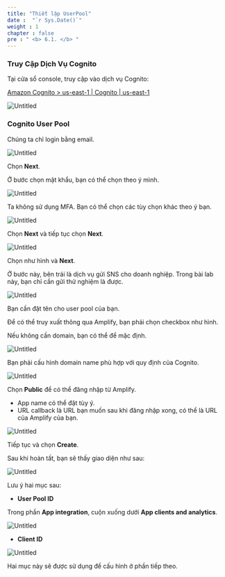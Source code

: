 ```yaml
---
title: "Thiết lập UserPool"
date :  "`r Sys.Date()`" 
weight : 1
chapter : false
pre : " <b> 6.1. </b> "
---
```


### Truy Cập Dịch Vụ Cognito

Tại cửa sổ console, truy cập vào dịch vụ Cognito:

[Amazon Cognito > us-east-1 | Cognito | us-east-1](https://us-east-1.console.aws.amazon.com/cognito/v2/home?region=us-east-1)

![Untitled](/images/Cognito%20603c5cec4976409396c6e310eda31795/image.png)

### Cognito User Pool

Chúng ta chỉ login bằng email.

![Untitled](/images/Cognito%20603c5cec4976409396c6e310eda31795/image%201.png)

Chọn **Next**.

Ở bước chọn mật khẩu, bạn có thể chọn theo ý mình.

![Untitled](/images/Cognito%20603c5cec4976409396c6e310eda31795/image%202.png)

Ta không sử dụng MFA. Bạn có thể chọn các tùy chọn khác theo ý bạn.

![Untitled](/images/Cognito%20603c5cec4976409396c6e310eda31795/image%203.png)

Chọn **Next** và tiếp tục chọn **Next**.

![Untitled](/images/Cognito%20603c5cec4976409396c6e310eda31795/image%204.png)

Chọn như hình và **Next**.

Ở bước này, bên trái là dịch vụ gửi SNS cho doanh nghiệp. Trong bài lab này, bạn chỉ cần gửi thử nghiệm là được.

![Untitled](/images/Cognito%20603c5cec4976409396c6e310eda31795/image%205.png)

Bạn cần đặt tên cho user pool của bạn.

Để có thể truy xuất thông qua Amplify, bạn phải chọn checkbox như hình.

Nếu không cần domain, bạn có thể để mặc định.

![Untitled](/images/Cognito%20603c5cec4976409396c6e310eda31795/image%206.png)

Bạn phải cấu hình domain name phù hợp với quy định của Cognito.

![Untitled](/images/Cognito%20603c5cec4976409396c6e310eda31795/image%207.png)

Chọn **Public** để có thể đăng nhập từ Amplify. 

- App name có thể đặt tùy ý.
- URL callback là URL bạn muốn sau khi đăng nhập xong, có thể là URL của Amplify của bạn.

![Untitled](/images/Cognito%20603c5cec4976409396c6e310eda31795/image%208.png)

Tiếp tục và chọn **Create**.

Sau khi hoàn tất, bạn sẽ thấy giao diện như sau:

![Untitled](/images/Cognito%20603c5cec4976409396c6e310eda31795/image%209.png)

Lưu ý hai mục sau:

- **User Pool ID**

Trong phần **App integration**, cuộn xuống dưới **App clients and analytics**.

![Untitled](/images/Cognito%20603c5cec4976409396c6e310eda31795/image%2010.png)

- **Client ID**

![Untitled](/images/Cognito%20603c5cec4976409396c6e310eda31795/image%2011.png)

Hai mục này sẽ được sử dụng để cấu hình ở phần tiếp theo.
